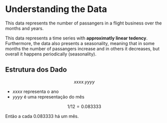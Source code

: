 # Understanding the Data
This data represents the number of passangers in a flight business over the months and years.

This data represents a time series with **approximatly linear tedency**. Furthermore, the data also presents a seasonality, meaning that in some months the number of passangers increase and in others it decreases, but overall it happens periodically (seasonality).

## Estrutura dos Dado

$$xxxx.yyyy$$

- $xxxx$ representa o ano
- $yyyy$ é uma representação do mês

$$1/12 = 0.083333$$

Então a cada $0.083333$ há um mês.